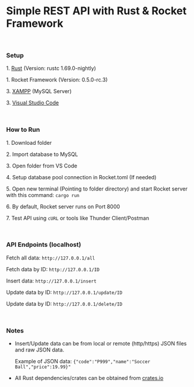 # Simple REST API with Rust & Rocket Framework
<br>
<h3>Setup</h3>
<p>1. <a href="https://www.rust-lang.org/tools/install" target="_blank">Rust</a> (Version: rustc 1.69.0-nightly)</p>
<p>1. Rocket Framework (Version: 0.5.0-rc.3)</a></p>
<p>3. <a href="https://www.apachefriends.org/download.html" target="_blank">XAMPP</a> (MySQL Server)</p>
<p>3. <a href="https://code.visualstudio.com/" target="_blank">Visual Studio Code</a></p>
<br>
<h3>How to Run</h3>
<p>1. Download folder</p>
<p>2. Import database to MySQL</p>
<p>3. Open folder from VS Code</p>
<p>4. Setup database pool connection in Rocket.toml (If needed)</p>
<p>5. Open new terminal (Pointing to folder directory) and start Rocket server with this command: <code>cargo run</code></p>
<p>6. By default, Rocket server runs on Port 8000</code></p>
<p>7. Test API using <code>cURL</code> or tools like Thunder Client/Postman</p>
<br>
<h3>API Endpoints (localhost)</h3>
<p>Fetch all data: <code>http://127.0.0.1/all</code></p>
<p>Fetch data by ID: <code>http://127.0.0.1/ID</code></p>
<p>Insert data: <code>http://127.0.0.1/insert</code></p>
<p>Update data by ID: <code>http://127.0.0.1/update/ID</code></p>
<p>Update data by ID: <code>http://127.0.0.1/delete/ID</code></p>
<br> 
<h3>Notes</h3>
<ul>
  <li><p>Insert/Update data can be from local or remote (http/https) JSON files and raw JSON data.</p>
    <p>Example of JSON data: <code>{"code":"P999","name":"Soccer Ball","price":19.99}"</code></p>
  </li>
  <li><p>All Rust dependencies/crates can be obtained from <a href="https://crates.io/" target="_blank">crates.io</a></p></li>
</ul>
